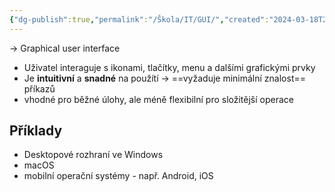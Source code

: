 ```yaml
---
{"dg-publish":true,"permalink":"/Škola/IT/GUI/","created":"2024-03-18T20:53:15.939+01:00","updated":"2024-03-13T18:16:50.019+01:00"}
---
```


-> Graphical user interface

- Uživatel interaguje s ikonami, tlačítky, menu a dalšími grafickými prvky
- Je **intuitivní** a **snadné** na použítí -> ==vyžaduje minimální znalost== příkazů
- vhodné pro běžné úlohy, ale méně flexibilní pro složitější operace

## Příklady
- Desktopové rozhraní ve Windows
- macOS
- mobilní operační systémy - např. Android, iOS